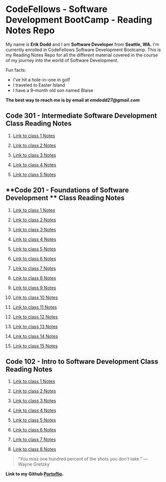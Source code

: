 # CodeFellows - Software Development BootCamp - Reading Notes Repo

My name is **Erik Dodd** and I am **Software Developer** from **Seattle, WA.** I'm currently enrolled in CodeFellows Software Development Bootcamp. This is my Reading Notes Repo for all the different material covered in the course of my journey into the world of Software Development.

Fun facts:

- I've hit a hole-in-one in golf
- I traveled to Easter Island
- I have a 9-month old son named Blaise

**The best way to reach me is by email at _emdodd27@gmail.com_**

## **Code 301 - Intermediate Software Development** Class Reading Notes

1. [Link to class 1 Notes](https://erikdodd.github.io/reading-notes/301class1)

2. [Link to class 2 Notes](https://erikdodd.github.io/reading-notes/301class2)

3. [Link to class 3 Notes](https://erikdodd.github.io/reading-notes/301class3)

4. [Link to class 4 Notes](https://erikdodd.github.io/reading-notes/301class4)

5. [Link to class 5 Notes](https://erikdodd.github.io/reading-notes/301class5)

## **Code 201 - Foundations of Software Development ** Class Reading Notes

1. [Link to class 1 Notes](https://erikdodd.github.io/reading-notes/201class1)

2. [Link to class 2 Notes](https://erikdodd.github.io/reading-notes/201class2)

3. [Link to class 3 Notes](https://erikdodd.github.io/reading-notes/201class3)

4. [Link to class 4 Notes](https://erikdodd.github.io/reading-notes/201class4)

5. [Link to class 5 Notes](https://erikdodd.github.io/reading-notes/201class5)

6. [Link to class 6 Notes](https://erikdodd.github.io/reading-notes/201class6)

7. [Link to class 7 Notes](https://erikdodd.github.io/reading-notes/201class7)

8. [Link to class 8 Notes](https://erikdodd.github.io/reading-notes/201class8)

9. [Link to class 9 Notes](https://erikdodd.github.io/reading-notes/201class9)

10. [Link to class 10 Notes](https://erikdodd.github.io/reading-notes/201class10)

11. [Link to class 11 Notes](https://erikdodd.github.io/reading-notes/201class11)

12. [Link to class 12 Notes](https://erikdodd.github.io/reading-notes/201class12)

13. [Link to class 13 Notes](https://erikdodd.github.io/reading-notes/201class13)

14. [Link to class 14 Notes](https://erikdodd.github.io/reading-notes/201class14)

15. [Link to class 15 Notes](https://erikdodd.github.io/reading-notes/201class15)


## **Code 102 - Intro to Software Development** Class Reading Notes

1. [Link to class 1 Notes](https://erikdodd.github.io/reading-notes/class1)

2. [Link to class 2 Notes](https://erikdodd.github.io/reading-notes/class2)

3. [Link to class 3 Notes](https://erikdodd.github.io/reading-notes/class3)

4. [Link to class 4 Notes](https://erikdodd.github.io/reading-notes/class4)

5. [Link to class 5 Notes](https://erikdodd.github.io/reading-notes/class5)

6. [Link to class 6 Notes](https://erikdodd.github.io/reading-notes/class6)

7. [Link to class 7 Notes](https://erikdodd.github.io/reading-notes/class7)

8. [Link to class 8 Notes](https://erikdodd.github.io/reading-notes/class8)

> “You miss one hundred percent of the shots you don't take.”
― Wayne Gretzky

**Link to my Github [Portoflio](https://github.com/ErikDodd/).**
